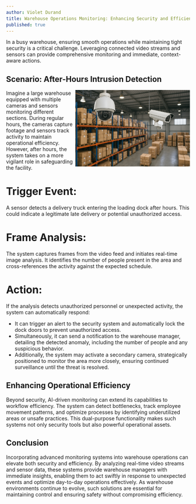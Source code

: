 ```yaml
---
author: Violet Durand
title: Warehouse Operations Monitoring: Enhancing Security and Efficiency
published: true
---
```


In a busy warehouse, ensuring smooth operations while maintaining tight security is a critical challenge. Leveraging connected video streams and sensors can provide comprehensive monitoring and immediate, context-aware actions.

## Scenario: After-Hours Intrusion Detection
<img align="right" width="314" src="/Blog/Images/PostImages/2025-05-14/warehouseWithCameras.png" alt="Warehouse equipped with cameras." />

Imagine a large warehouse equipped with multiple cameras and sensors monitoring different sections. During regular hours, the cameras capture footage and sensors track activity to maintain operational efficiency. However, after hours, the system takes on a more vigilant role in safeguarding the facility.

# Trigger Event:
A sensor detects a delivery truck entering the loading dock after hours. This could indicate a legitimate late delivery or potential unauthorized access.


# Frame Analysis:
The system captures frames from the video feed and initiates real-time image analysis. It identifies the number of people present in the area and cross-references the activity against the expected schedule.

# Action:
If the analysis detects unauthorized personnel or unexpected activity, the system can automatically respond:
+ It can trigger an alert to the security system and automatically lock the dock doors to prevent unauthorized access.
+ Simultaneously, it can send a notification to the warehouse manager, detailing the detected anomaly, including the number of people and any suspicious behavior.
+ Additionally, the system may activate a secondary camera, strategically positioned to monitor the area more closely, ensuring continued surveillance until the threat is resolved.

## Enhancing Operational Efficiency

Beyond security, AI-driven monitoring can extend its capabilities to workflow efficiency. The system can detect bottlenecks, track employee movement patterns, and optimize processes by identifying underutilized areas or unsafe practices. This dual-purpose functionality makes such systems not only security tools but also powerful operational assets.

## Conclusion

Incorporating advanced monitoring systems into warehouse operations can elevate both security and efficiency. By analyzing real-time video streams and sensor data, these systems provide warehouse managers with immediate insights, enabling them to act swiftly in response to unexpected events and optimize day-to-day operations effectively. As warehouse environments continue to evolve, such solutions are essential for maintaining control and ensuring safety without compromising efficiency.
